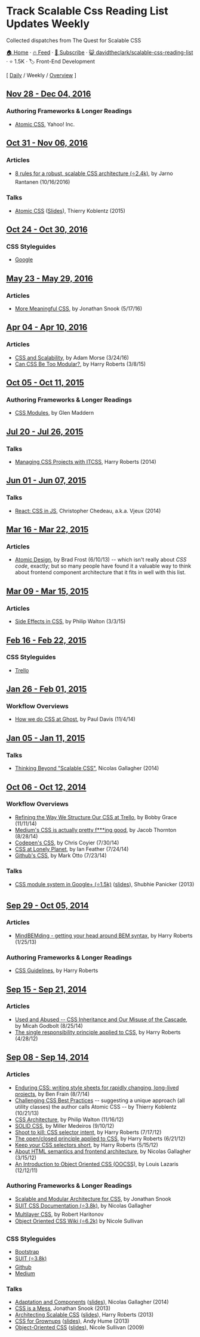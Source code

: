 # Track Scalable Css Reading List Updates Weekly

Collected dispatches from The Quest for Scalable CSS

[🏠 Home](/README.md) · [🔥 Feed](https://test.trackawesomelist.com/davidtheclark/scalable-css-reading-list/week/feed.xml) · [📮 Subscribe](https://trackawesomelist.us17.list-manage.com/subscribe?u=d2f0117aa829c83a63ec63c2f&id=36a103854c) · [😺 davidtheclark/scalable-css-reading-list](https://github.com/davidtheclark/scalable-css-reading-list/blob/master/README.md) · ⭐ 1.5K · 🏷️ Front-End Development

[ [Daily](/content/davidtheclark/scalable-css-reading-list/README.md) / Weekly / [Overview](/content/davidtheclark/scalable-css-reading-list/readme/README.md) ]



## [Nov 28 - Dec 04, 2016](/content/2016/48/README.md)

### Authoring Frameworks & Longer Readings

*   [Atomic CSS](http://acss.io/), Yahoo! Inc.

## [Oct 31 - Nov 06, 2016](/content/2016/44/README.md)

### Articles

*   [8 rules for a robust, scalable CSS architecture (⭐2.4k)](https://github.com/jareware/css-architecture/blob/master/README.md), by Jarno Rantanen (10/16/2016)

### Talks

*   [Atomic CSS](https://www.youtube.com/watch?v=bokjM0ZaizQ) ([Slides](https://www.haikudeck.com/atomic-css-science-and-technology-presentation-dJ0xlFjhBQ)), Thierry Koblentz (2015)

## [Oct 24 - Oct 30, 2016](/content/2016/43/README.md)

### CSS Styleguides

*   [Google](https://google.github.io/styleguide/htmlcssguide.xml#CSS_Style_Rules)

## [May 23 - May 29, 2016](/content/2016/21/README.md)

### Articles

*   [More Meaningful CSS](http://snook.ca/archives/html_and_css/more-meaningful-css), by Jonathan Snook (5/17/16)

## [Apr 04 - Apr 10, 2016](/content/2016/14/README.md)

### Articles

*   [CSS and Scalability](http://mrmrs.io/writing/2016/03/24/scalable-css/), by Adam Morse (3/24/16)
*   [Can CSS Be Too Modular?](http://csswizardry.com/2015/03/can-css-be-too-modular/), by Harry Roberts (3/8/15)

## [Oct 05 - Oct 11, 2015](/content/2015/40/README.md)

### Authoring Frameworks & Longer Readings

*   [CSS Modules](http://glenmaddern.com/articles/css-modules), by Glen Maddern

## [Jul 20 - Jul 26, 2015](/content/2015/29/README.md)

### Talks

*   [Managing CSS Projects with ITCSS](https://speakerdeck.com/dafed/managing-css-projects-with-itcss), Harry Roberts (2014)

## [Jun 01 - Jun 07, 2015](/content/2015/22/README.md)

### Talks

*   [React: CSS in JS](http://blog.vjeux.com/2014/javascript/react-css-in-js-nationjs.html), Christopher Chedeau, a.k.a. Vjeux (2014)

## [Mar 16 - Mar 22, 2015](/content/2015/11/README.md)

### Articles

*   [Atomic Design](http://bradfrostweb.com/blog/post/atomic-web-design/), by Brad Frost (6/10/13) -- which isn't really about *CSS code*, exactly; but so many people have found it a valuable way to think about frontend component architecture that it fits in well with this list.

## [Mar 09 - Mar 15, 2015](/content/2015/10/README.md)

### Articles

*   [Side Effects in CSS](http://philipwalton.com/articles/side-effects-in-css/), by Philip Walton (3/3/15)

## [Feb 16 - Feb 22, 2015](/content/2015/7/README.md)

### CSS Styleguides

*   [Trello](https://gist.github.com/bobbygrace/9e961e8982f42eb91b80)

## [Jan 26 - Feb 01, 2015](/content/2015/4/README.md)

### Workflow Overviews

*   [How we do CSS at Ghost](http://dev.ghost.org/css-at-ghost), by Paul Davis (11/4/14)

## [Jan 05 - Jan 11, 2015](/content/2015/1/README.md)

### Talks

*   [Thinking Beyond "Scalable CSS"](http://www.thedotpost.com/2014/11/nicolas-gallagher-thinking-beyond-scalable-css), Nicolas Gallagher (2014)

## [Oct 06 - Oct 12, 2014](/content/2014/40/README.md)

### Workflow Overviews

*   [Refining the Way We Structure Our CSS at Trello](http://blog.trello.com/refining-the-way-we-structure-our-css-at-trello/), by Bobby Grace (11/11/14)
*   [Medium's CSS is actually pretty f\*\*\*ing good](https://medium.com/@fat/mediums-css-is-actually-pretty-fucking-good-b8e2a6c78b06), by Jacob Thornton (8/28/14)
*   [Codepen's CSS](http://codepen.io/chriscoyier/blog/codepens-css), by Chris Coyier (7/30/14)
*   [CSS at Lonely Planet](http://ianfeather.co.uk/css-at-lonely-planet/), by Ian Feather (7/24/14)
*   [Github's CSS](http://markdotto.com/2014/07/23/githubs-css/), by Mark Otto (7/23/14)

### Talks

*   [CSS module system in Google+ (⭐1.5k)](https://github.com/davidtheclark/scalable-css-reading-list/issues/3) ([slides](https://docs.google.com/presentation/d/1_LpRI2_grOgTKyqodgg8yWGDhStgZHxnvjFOTJ6Jb3g/edit#slide=id.p)), Shubhie Panicker (2013)

## [Sep 29 - Oct 05, 2014](/content/2014/39/README.md)

### Articles

*   [MindBEMding - getting your head around BEM syntax](http://csswizardry.com/2013/01/mindbemding-getting-your-head-round-bem-syntax/), by Harry Roberts (1/25/13)

### Authoring Frameworks & Longer Readings

*   [CSS Guidelines](http://cssguidelin.es/), by Harry Roberts

## [Sep 15 - Sep 21, 2014](/content/2014/37/README.md)

### Articles

*   [Used and Abused -- CSS Inheritance and Our Misuse of the Cascade](http://www.phase2technology.com/blog/used-and-abused-css-inheritance-and-our-misuse-of-the-cascade/?utm_source=CSS-Weekly\&utm_campaign=Issue-127\&utm_medium=RSS), by Micah Godbolt (8/25/14)
*   [The single responsibility principle applied to CSS](http://csswizardry.com/2012/04/the-single-responsibility-principle-applied-to-css/), by Harry Roberts (4/28/12)

## [Sep 08 - Sep 14, 2014](/content/2014/36/README.md)

### Articles

*   [Enduring CSS: writing style sheets for rapidly changing, long-lived projects](http://benfrain.com/enduring-css-writing-style-sheets-rapidly-changing-long-lived-projects), by Ben Frain (8/7/14)
*   [Challenging CSS Best Practices](http://www.smashingmagazine.com/2013/10/21/challenging-css-best-practices-atomic-approach/) -- suggesting a unique approach (all utility classes) the author calls Atomic CSS -- by Thierry Koblentz (10/21/13)
*   [CSS Architecture](http://philipwalton.com/articles/css-architecture/), by Philip Walton (11/16/12)
*   [SOLID CSS](http://blog.millermedeiros.com/solid-css/), by Miller Medeiros (9/10/12)
*   [Shoot to kill: CSS selector intent](http://csswizardry.com/2012/07/shoot-to-kill-css-selector-intent/), by Harry Roberts (7/17/12)
*   [The open/closed principle applied to CSS](http://csswizardry.com/2012/06/the-open-closed-principle-applied-to-css/), by Harry Roberts (6/21/12)
*   [Keep your CSS selectors short](http://csswizardry.com/2012/05/keep-your-css-selectors-short/), by Harry Roberts (5/15/12)
*   [About HTML semantics and frontend architecture](http://nicolasgallagher.com/about-html-semantics-front-end-architecture/), by Nicolas Gallagher (3/15/12)
*   [An Introduction to Object Oriented CSS (OOCSS)](http://www.smashingmagazine.com/2011/12/12/an-introduction-to-object-oriented-css-oocss/), by Louis Lazaris (12/12/11)

### Authoring Frameworks & Longer Readings

*   [Scalable and Modular Architecture for CSS](https://smacss.com/), by Jonathan Snook
*   [SUIT CSS Documentation (⭐3.8k)](https://github.com/suitcss/suit/blob/master/doc/README.md), by Nicolas Gallagher
*   [Multilayer CSS](http://operatino.github.io/MCSS/en/), by Robert Haritonov
*   [Object Oriented CSS Wiki (⭐6.2k)](https://github.com/stubbornella/oocss/wiki) by Nicole Sullivan

### CSS Styleguides

*   [Bootstrap](http://mdo.github.io/code-guide/#css)
*   [SUIT (⭐3.8k)](https://github.com/suitcss/suit/blob/master/doc/STYLE.md#4-css)
*   [Github](https://github.com/styleguide/css)
*   [Medium](https://gist.github.com/fat/a47b882eb5f84293c4ed)

### Talks

*   [Adaptation and Components](https://www.youtube.com/watch?v=m0oMHG6ZXvo) ([slides](https://speakerdeck.com/necolas/adaptation-and-components)), Nicolas Gallagher (2014)
*   [CSS is a Mess](https://www.youtube.com/watch?v=C4z_9F6nfS8), Jonathan Snook (2013)
*   [Architecting Scalable CSS](http://vimeo.com/67544231) ([slides](https://speakerdeck.com/csswizardry/architecting-scalable-css)), Harry Roberts (2013)
*   [CSS for Grownups](https://www.youtube.com/watch?v=ZpFdyfs03Ug) ([slides](https://speakerdeck.com/andyhume/css-for-grown-ups-maturing-best-practises-sxsw-2012)), Andy Hume (2013)
*   [Object-Oriented CSS](https://www.youtube.com/watch?v=BjAdHyA9nIY) ([slides](http://www.slideshare.net/stubbornella/object-oriented-css)), Nicole Sullivan (2009)